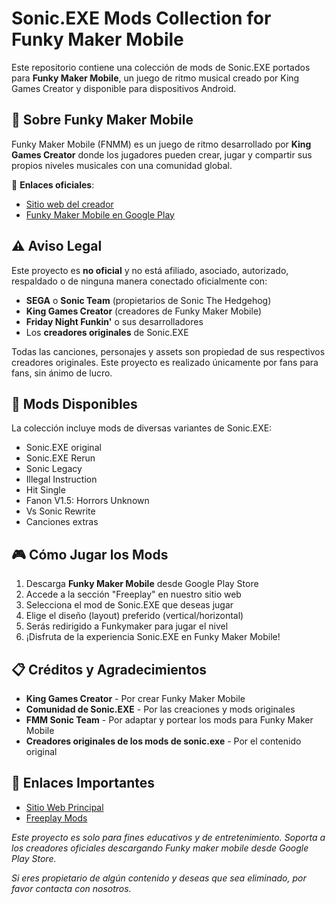 # Sonic.EXE Mods Collection for Funky Maker Mobile

Este repositorio contiene una colección de mods de Sonic.EXE portados para **Funky Maker Mobile**, un juego de ritmo musical creado por King Games Creator y disponible para dispositivos Android.

## 📱 Sobre Funky Maker Mobile

Funky Maker Mobile (FNMM) es un juego de ritmo desarrollado por **King Games Creator** donde los jugadores pueden crear, jugar y compartir sus propios niveles musicales con una comunidad global.

🔗 **Enlaces oficiales**:
- [Sitio web del creador](https://kingamescreator.com/)
- [Funky Maker Mobile en Google Play](https://play.google.com/store/apps/details?id=com.kingamescreator.fnmm&hl=es_MX&pli=1)

## ⚠️ Aviso Legal

Este proyecto es **no oficial** y no está afiliado, asociado, autorizado, respaldado o de ninguna manera conectado oficialmente con:

- **SEGA** o **Sonic Team** (propietarios de Sonic The Hedgehog)
- **King Games Creator** (creadores de Funky Maker Mobile)
- **Friday Night Funkin'** o sus desarrolladores
- Los **creadores originales** de Sonic.EXE

Todas las canciones, personajes y assets son propiedad de sus respectivos creadores originales. Este proyecto es realizado únicamente por fans para fans, sin ánimo de lucro.

## 🎵 Mods Disponibles

La colección incluye mods de diversas variantes de Sonic.EXE:
- Sonic.EXE original
- Sonic.EXE Rerun
- Sonic Legacy
- Illegal Instruction
- Hit Single
- Fanon V1.5: Horrors Unknown
- Vs Sonic Rewrite
- Canciones extras

## 🎮 Cómo Jugar los Mods

1. Descarga **Funky Maker Mobile** desde Google Play Store
2. Accede a la sección "Freeplay" en nuestro sitio web
3. Selecciona el mod de Sonic.EXE que deseas jugar
4. Elige el diseño (layout) preferido (vertical/horizontal)
5. Serás redirigido a Funkymaker para jugar el nivel
6. ¡Disfruta de la experiencia Sonic.EXE en Funky Maker Mobile!

## 📋 Créditos y Agradecimientos

- **King Games Creator** - Por crear Funky Maker Mobile
- **Comunidad de Sonic.EXE** - Por las creaciones y mods originales
- **FMM Sonic Team** - Por adaptar y portear los mods para Funky Maker Mobile
- **Creadores originales de los mods de sonic.exe** - Por el contenido original

## 🔗 Enlaces Importantes

- [Sitio Web Principal](https://thisisfenix.github.io/Vs-sonic.exe-mods/)
- [Freeplay Mods](https://thisisfenix.github.io/Vs-sonic.exe-mods/freeplay.html)

*Este proyecto es solo para fines educativos y de entretenimiento. Soporta a los creadores oficiales descargando Funky maker mobile desde Google Play Store.*

*Si eres propietario de algún contenido y deseas que sea eliminado, por favor contacta con nosotros.*
